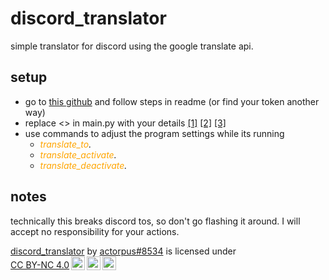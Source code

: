 # discord_translator
simple translator for discord using the google translate api.

## setup
* go to [this github](https://github.com/FOCI-DEV/Get-Discord-Token) and follow steps in readme (or find your token another way)
* replace <> in main.py with your details
[[1]](https://github.com/actorpus/discord_translator/blob/main/main.py#L24)
[[2]](https://github.com/actorpus/discord_translator/blob/main/main.py#L45)
[[3]](https://github.com/actorpus/discord_translator/blob/main/main.py#L56)
* use commands to adjust the program settings while its running
  * *<span style="color:orange">translate_to</span>.* 
  * *<span style="color:orange">translate_activate</span>.* 
  * *<span style="color:orange">translate_deactivate</span>.* 

## notes
technically this breaks discord tos, so don't go flashing it around. I will accept no responsibility for your actions.

 <p xmlns:cc="http://creativecommons.org/ns#" xmlns:dct="http://purl.org/dc/terms/"><a property="dct:title" rel="cc:attributionURL" href="https://github.com/actorpus/discord_translator">discord_translator</a> by <a rel="cc:attributionURL dct:creator" property="cc:attributionName" href="https://github.com/actorpus">actorpus#8534</a> is licensed under <a href="http://creativecommons.org/licenses/by-nc/4.0/?ref=chooser-v1" target="_blank" rel="license noopener noreferrer" style="display:inline-block;">CC BY-NC 4.0<img style="height:22px!important;margin-left:3px;vertical-align:text-bottom;" src="https://mirrors.creativecommons.org/presskit/icons/cc.svg?ref=chooser-v1"><img style="height:22px!important;margin-left:3px;vertical-align:text-bottom;" src="https://mirrors.creativecommons.org/presskit/icons/by.svg?ref=chooser-v1"><img style="height:22px!important;margin-left:3px;vertical-align:text-bottom;" src="https://mirrors.creativecommons.org/presskit/icons/nc.svg?ref=chooser-v1"></a></p> 
